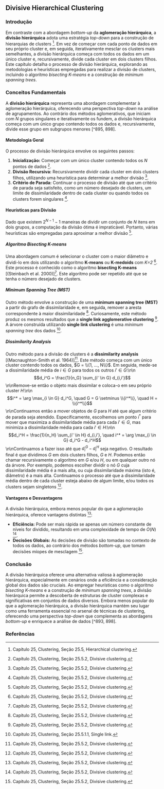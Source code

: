 ## Divisive Hierarchical Clustering

### Introdução
Em contraste com a abordagem *bottom-up* da **aglomeração hierárquica**, a **divisão hierárquica** adota uma estratégia *top-down* para a construção de hierarquias de clusters [^893]. Em vez de começar com cada ponto de dados em seu próprio cluster e, em seguida, iterativamente mesclar os clusters mais semelhantes, a divisão hierárquica começa com todos os dados em um único cluster e, recursivamente, divide cada cluster em dois clusters filhos. Este capítulo detalha o processo de divisão hierárquica, explorando as metodologias e heurísticas empregadas para realizar a divisão de clusters, incluindo o algoritmo *bisecting K-means* e a construção de *minimum spanning trees*.

### Conceitos Fundamentais
A **divisão hierárquica** representa uma abordagem complementar à aglomeração hierárquica, oferecendo uma perspectiva *top-down* na análise de agrupamentos. Ao contrário dos métodos aglomerativos, que iniciam com *N* grupos singulares e iterativamente os fundem, a divisão hierárquica começa com um único grupo contendo todos os dados e, recursivamente, divide esse grupo em subgrupos menores [^895, 898].

#### Metodologia Geral
O processo de divisão hierárquica envolve os seguintes passos:
1. **Inicialização:** Começar com um único cluster contendo todos os *N* pontos de dados [^898].
2. **Divisão Recursiva:** Recursivamente dividir cada cluster em dois clusters filhos, utilizando uma heurística para determinar a melhor divisão [^898].
3. **Critério de Parada:** Continuar o processo de divisão até que um critério de parada seja satisfeito, como um número desejado de clusters, um limite de dissimilaridade dentro de cada cluster ou quando todos os clusters forem singulares [^898].

#### Heurísticas para Divisão
Dado que existem $2^{N-1}-1$ maneiras de dividir um conjunto de *N* itens em dois grupos, a computação da divisão ótima é impraticável. Portanto, várias heurísticas são empregadas para aproximar a melhor divisão [^898].

##### Algoritmo Bisecting K-means
Uma abordagem comum é selecionar o cluster com o maior diâmetro e dividi-lo em dois utilizando o algoritmo **K-means** ou **K-medoids** com *K=2* [^898]. Este processo é conhecido como o algoritmo **bisecting K-means** [(Steinbach et al. 2000)][^898]. Este algoritmo pode ser repetido até que se tenha o número desejado de clusters.

##### Minimum Spanning Tree (MST)
Outro método envolve a construção de uma **minimum spanning tree (MST)** a partir do grafo de dissimilaridade e, em seguida, remover a aresta correspondente à maior dissimilaridade [^898]. Curiosamente, este método produz os mesmos resultados que a **single link agglomerative clustering** [^898]. A árvore construída utilizando **single link clustering** é uma *minimum spanning tree* dos dados [^897].

##### Dissimilarity Analysis
Outro método para a divisão de clusters é a **dissimilarity analysis** [(Macnaughton-Smith et al. 1964)][^898]. Este método começa com um único cluster contendo todos os dados, $G = \\{1, ..., N\\}$. Em seguida, mede-se a dissimilaridade média de $i \in G$ para todos os outros $i' \in G$:\n\n$$d_i^G = \frac{1}{n_G} \sum_{i' \in G} d_{i,i'}$$\n\nRemove-se então o objeto mais dissimilar e coloca-o em seu próprio cluster $H$:\n\n$$i^* = \arg \max_{i \in G} d_i^G, \quad G = G \setminus \\{i^*\\}, \quad H = \\{i^*\\}$$\n\nContinuamos então a mover objetos de $G$ para $H$ até que algum critério de parada seja atendido. Especificamente, escolhemos um ponto $i^*$ para mover que maximiza a dissimilaridade média para cada $i' \in G$, mas minimiza a dissimilaridade média para cada $i' \in H$:\n\n$$d_i^H = \frac{1}{n_H} \sum_{i' \in H} d_{i,i'}, \quad i^* = \arg \max_{i \in G} d_i^G - d_i^H$$\n\nContinuamos a fazer isso até que $d_i^G - d_i^H$ seja negativo. O resultado final é que dividimos $G$ em dois clusters filhos, $G$ e $H$. Podemos então chamar recursivamente o algoritmo em $G$ e/ou $H$, ou em qualquer outro nó da árvore. Por exemplo, podemos escolher dividir o nó $G$ cuja dissimilaridade média é a mais alta, ou cuja dissimilaridade máxima (isto é, diâmetro) é a mais alta. Continuamos o processo até que a dissimilaridade média dentro de cada cluster esteja abaixo de algum limite, e/ou todos os clusters sejam singletons [^898].

#### Vantagens e Desvantagens
A divisão hierárquica, embora menos popular do que a aglomeração hierárquica, oferece vantagens distintas [^899]:
- **Eficiência:** Pode ser mais rápida se apenas um número constante de níveis for dividido, resultando em uma complexidade de tempo de $O(N)$ [^898].
- **Decisões Globais:** As decisões de divisão são tomadas no contexto de todos os dados, ao contrário dos métodos *bottom-up*, que tomam decisões míopes de mesclagem [^898].

### Conclusão
A divisão hierárquica oferece uma alternativa valiosa à aglomeração hierárquica, especialmente em cenários onde a eficiência e a consideração global dos dados são cruciais. Ao empregar heurísticas como o algoritmo *bisecting K-means* e a construção de *minimum spanning trees*, a divisão hierárquica permite a descoberta de estruturas de cluster complexas e significativas em conjuntos de dados diversos. Embora menos popular do que a aglomeração hierárquica, a divisão hierárquica mantém seu lugar como uma ferramenta essencial no arsenal de técnicas de clustering, oferecendo uma perspectiva *top-down* que complementa as abordagens *bottom-up* e enriquece a análise de dados [^893, 898].

### Referências
[^893]: Capítulo 25, Clustering, Seção 25.5, Hierarchical clustering.
[^895]: Capítulo 25, Clustering, Seção 25.5, Hierarchical clustering, Algoritmo 25.2.
[^897]: Capítulo 25, Clustering, Seção 25.5.1.1, Single link.
[^898]: Capítulo 25, Clustering, Seção 25.5.2, Divisive clustering.
[^899]: Capítulo 25, Clustering, Seção 25.5.2, Divisive clustering.

<!-- END -->